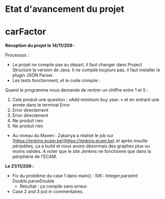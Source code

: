 ﻿

#
# Etat d&#39;avancement du projet

# carFactor

**Réception du projet le 14/11/209 :**

Processus :

- Le projet ne compile pas au départ, il faut changer dans Project Structure la version de Java. Il ne compile toujours pas, il faut installer le plugin JSON Parser.
- Les tests fonctionnent, et le code compile :

Quand le programme nous demande de rentrer un chiffre entre 1 et 5 :

1. Cela produit une question : «Add minimum buy year: » et en entrant une année dans le terminal Error
2. Error directement
3. Error directement
4. Ne produit rien
5. Ne produit rien

- Au niveau du Maven : Zakariya a réalisé le job sur [https://jenkins.ecam.be](https://jenkins.ecam.be) et après moulte péripéties, ça a build et nous avons désormais des graphes plus ou moins valides. A noter que le site Jenkins ne fonctionne que dans la périphérie de l&#39;ECAM.

**Le 21/11/209 :**

- Fix du problème du case 1 dans main() : 106 : Integer.parseInt Double.parseDouble
  - Résultat : ça compile sans erreur.
- Case 2 and 3 put in commentaires.

